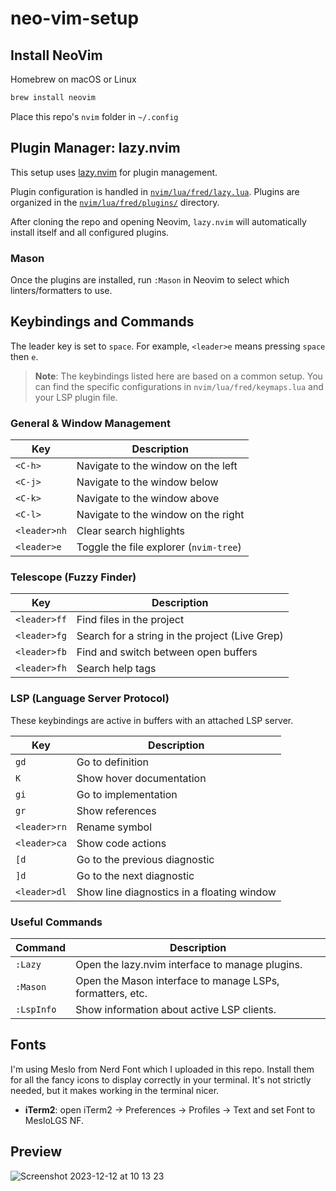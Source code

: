 # neo-vim-setup

## Install NeoVim
Homebrew on macOS or Linux
```bash
brew install neovim
```

Place this repo's `nvim` folder in `~/.config`

## Plugin Manager: lazy.nvim
This setup uses [lazy.nvim](https://github.com/folke/lazy.nvim) for plugin management.

Plugin configuration is handled in [`nvim/lua/fred/lazy.lua`](nvim/lua/fred/lazy.lua). Plugins are organized in the [`nvim/lua/fred/plugins/`](nvim/lua/fred/plugins/) directory.

After cloning the repo and opening Neovim, `lazy.nvim` will automatically install itself and all configured plugins.

### Mason
Once the plugins are installed, run `:Mason` in Neovim to select which linters/formatters to use.

## Keybindings and Commands

The leader key is set to `space`. For example, `<leader>e` means pressing `space` then `e`.

> **Note**: The keybindings listed here are based on a common setup. You can find the specific configurations in `nvim/lua/fred/keymaps.lua` and your LSP plugin file.

### General & Window Management

| Key | Description |
|---|---|
| `<C-h>` | Navigate to the window on the left |
| `<C-j>` | Navigate to the window below |
| `<C-k>` | Navigate to the window above |
| `<C-l>` | Navigate to the window on the right |
| `<leader>nh` | Clear search highlights |
| `<leader>e` | Toggle the file explorer (`nvim-tree`) |

### Telescope (Fuzzy Finder)

| Key | Description |
|---|---|
| `<leader>ff` | Find files in the project |
| `<leader>fg` | Search for a string in the project (Live Grep) |
| `<leader>fb` | Find and switch between open buffers |
| `<leader>fh` | Search help tags |

### LSP (Language Server Protocol)

These keybindings are active in buffers with an attached LSP server.

| Key | Description |
|---|---|
| `gd` | Go to definition |
| `K` | Show hover documentation |
| `gi` | Go to implementation |
| `gr` | Show references |
| `<leader>rn` | Rename symbol |
| `<leader>ca` | Show code actions |
| `[d` | Go to the previous diagnostic |
| `]d` | Go to the next diagnostic |
| `<leader>dl` | Show line diagnostics in a floating window |

### Useful Commands

| Command | Description |
|---|---|
| `:Lazy` | Open the lazy.nvim interface to manage plugins. |
| `:Mason` | Open the Mason interface to manage LSPs, formatters, etc. |
| `:LspInfo` | Show information about active LSP clients. |

## Fonts
I'm using Meslo from Nerd Font which I uploaded in this repo. Install them for all the fancy icons to display correctly in your terminal. It's not strictly needed, but it makes working in the terminal nicer.
 - **iTerm2**: open iTerm2 → Preferences → Profiles → Text and set Font to MesloLGS NF.

## Preview
![Screenshot 2023-12-12 at 10 13 23](https://github.com/instantfred/neo-vim-setup/assets/5740705/4d018e44-335d-4b90-a94d-717ab0a17512)
